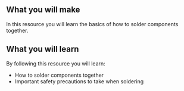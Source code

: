 ## What you will make
In this resource you will learn the basics of how to solder components together. 

## What you will learn
By following this resource you will learn:

- How to solder components together
- Important safety precautions to take when soldering

